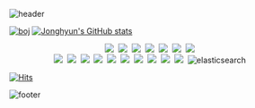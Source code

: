 ![header](https://capsule-render.vercel.app/api?type=waving&height=300&section=header&text=BackendDeveloper&fontColor=ffffff&color=gradient)
  
[![boj](http://mazassumnida.wtf/api/v2/generate_badge?boj=kjh3141)](https://solved.ac/kjh3141)
[![Jonghyun's GitHub stats](https://github-readme-stats.vercel.app/api?username=root-kjh)](https://github.com/anuraghazra/github-readme-stats)

<p align="center">
<img src="https://img.shields.io/badge/Spring-6DB33F?style=flat-square&logo=Spring&logoColor=white"/>&nbsp 
<img src="https://img.shields.io/badge/SpringBoot-6DB33F?style=flat-square&logo=Spring&logoColor=white"/>&nbsp 
<img src="https://img.shields.io/badge/Django-092E20?style=flat-square&logo=Django&logoColor=white"/>&nbsp 
<img src="https://img.shields.io/badge/Ruby on Rails-CC0000?style=flat-square&logo=Ruby%20on%20Rails&logoColor=white"/>&nbsp
<img src="https://img.shields.io/badge/React-61DAFB?style=flat-square&logo=React&logoColor=white"/>&nbsp
<img src="https://img.shields.io/badge/Mysql-E6B91E?style=flat-square&logo=MySql&logoColor=white"/>&nbsp 
<img src="https://img.shields.io/badge/MongoDB-47A248?style=flat-square&logo=MongoDB&logoColor=white"/>&nbsp
<br>
<img src="https://img.shields.io/badge/Ruby-810000?style=flat-square&logo=Ruby&logoColor=white"/>&nbsp 
<img src="https://img.shields.io/badge/Python-3766AB?style=flat-square&logo=Python&logoColor=white"/>&nbsp
<img src="https://img.shields.io/badge/Javascript-f0c929?style=flat-square&logo=Javascript&logoColor=white"/>&nbsp
<img src="https://img.shields.io/badge/Java-007396?style=flat-square&logo=Java&logoColor=white"/>&nbsp
<img src="https://img.shields.io/badge/PHP-777BB4?style=flat-square&logo=PHP&logoColor=white"/>&nbsp 
<img src="https://img.shields.io/badge/C-A8B9CC?style=flat-square&logo=C&logoColor=white"/>&nbsp 
<img src="https://img.shields.io/badge/Assembly-ff005c?style=flat-square&logoColor=white"/>&nbsp 
<img src="https://img.shields.io/badge/HTML5-E34F26?style=flat-square&logo=HTML5&logoColor=white"/>&nbsp 
<img src="https://img.shields.io/badge/CSS3-1572B6?style=flat-square&logo=CSS3&logoColor=white"/>&nbsp 
<img src="https://img.shields.io/badge/TypeScript-0076C6?style=flat-square&logo=Typescript&logoColor=white"/>&nbsp 
<img src="https://img.shields.io/badge/Elasticsearch-005571?style=flat-square&amp;logo=Elasticsearch&amp;logoColor=white" alt="elasticsearch">&nbsp
</p>

[![Hits](https://hits.seeyoufarm.com/api/count/incr/badge.svg?url=https%3A%2F%2Fgithub.com%2FRoot-kjh)](https://hits.seeyoufarm.com)

![footer](https://capsule-render.vercel.app/api?type=waving&height=300&section=footer&color=gradient)

